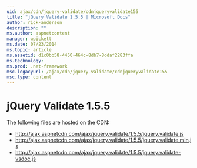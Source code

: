 ```yaml
---
uid: ajax/cdn/jquery-validate/cdnjqueryvalidate155
title: "jQuery Validate 1.5.5 | Microsoft Docs"
author: rick-anderson
description: ""
ms.author: aspnetcontent
manager: wpickett
ms.date: 07/23/2014
ms.topic: article
ms.assetid: d1c0bb58-4450-464c-8db7-8ddaf2283ffa
ms.technology: 
ms.prod: .net-framework
msc.legacyurl: /ajax/cdn/jquery-validate/cdnjqueryvalidate155
msc.type: content
---
```

jQuery Validate 1.5.5
====================
The following files are hosted on the CDN:

- http://ajax.aspnetcdn.com/ajax/jquery.validate/1.5.5/jquery.validate.js
- http://ajax.aspnetcdn.com/ajax/jquery.validate/1.5.5/jquery.validate.min.js
- http://ajax.aspnetcdn.com/ajax/jquery.validate/1.5.5/jquery.validate-vsdoc.js
